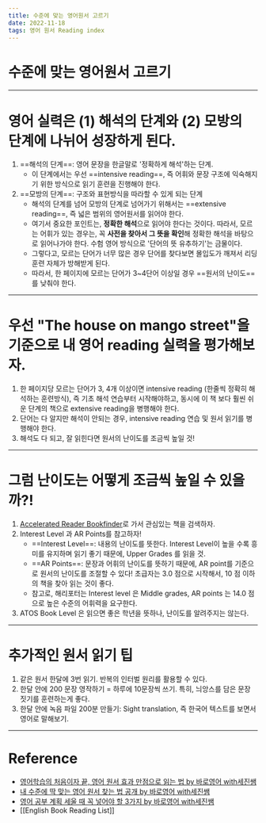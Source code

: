```yaml
---
title: 수준에 맞는 영어원서 고르기
date: 2022-11-18
tags: 영어 원서 Reading index
---
```


# 수준에 맞는 영어원서 고르기



---
# 영어 실력은 (1) 해석의 단계와 (2) 모방의 단계에 나뉘어 성장하게 된다.

1. ==해석의 단계==: 영어 문장을 한글말로 '정확하게 해석'하는 단계. 
	- 이 단계에서는 우선 ==intensive reading==, 즉 어휘와 문장 구조에 익숙해지기 위한 방식으로 읽기 훈련을 진행해야 한다. 
2. ==모방의 단계==: 구조와 표현방식을 따라할 수 있게 되는 단계
	- 해석의 단계를 넘어 모방의 단계로 넘어가기 위해서는 ==extensive reading==, 즉 넓은 범위의 영어원서를 읽어야 한다. 
	- 여기서 중요한 포인트는, **정확한 해석**으로 읽어야 한다는 것이다. 따라서, 모르는 어휘가 있는 경우는, 꼭 **사전을 찾아서 그 뜻을 확인**해 정확한 해석을 바탕으로 읽어나가야 한다. 수험 영어 방식으로 '단어의 뜻 유추하기'는 금물이다.
	- 그렇다고, 모르는 단어가 너무 많은 경우 단어를 찾다보면 몰입도가 깨져서 리딩 훈련 자체가 방해받게 된다.
	- 따라서, 한 페이지에 모르는 단어가 3~4단어 이상일 경우 ==원서의 난이도==를 낮춰야 한다.

---

# 우선  "The house on mango street"을 기준으로 내 영어 reading 실력을 평가해보자.

1. 한 페이지당 모르는 단어가 3, 4개 이상이면 intensive reading (한줄씩 정확히 해석하는 훈련방식), 즉 기초 해석 연습부터 시작해야하고, 동시에 이 책 보다 훨씬 쉬운 단계의 책으로 extensive reading을 병행해야 한다.
2. 단어는 다 알지만 해석이 안되는 경우, intensive reading 연습 및 원서 읽기를 병행해야 한다.
3. 해석도 다 되고, 잘 읽힌다면 원서의 난이도를 조금씩 높일 것!

---

# 그럼 난이도는 어떻게 조금씩 높일 수 있을까?!

1. [Accelerated Reader Bookfinder](https://www.arbookfind.com/default.aspx)로 가서 관심있는 책을 검색하자.
2. Interest Level 과 AR Points를 참고하자!
	- ==Interest Level==: 내용의 난이도를 뜻한다. Interest Level이 높을 수록 흥미를 유지하며 읽기 좋기 때문에, Upper Grades 를 읽을 것.
	- ==AR Points==: 문장과 어휘의 난이도를 뜻하기 때문에, AR point를 기준으로 원서의 난이도를 조절할 수 있다! 초급자는 3.0 점으로 시작해서, 10 점 이하의 책을 찾아 읽는 것이 좋다.
	- 참고로, 해리포터는 Interest level 은 Middle grades, AR points 는 14.0 점으로 높은 수준의 어휘력을 요구한다. 
3. ATOS Book Level 은 읽으면 좋은 학년을 뜻하나, 난이도를 알려주지는 않는다.

---

# 추가적인 원서 읽기 팁

1. 같은 원서 한달에 3번 읽기. 반복의 인터벌 원리를 활용할 수 있다. 
2. 한달 안에 200 문장 영작하기 = 하루에 10문장씩 쓰기. 특히, 늬앙스를 담은 문장 짓기를 훈련하는게 좋다.
3. 한달 안에 녹음 파일 200분 만들기: Sight translation, 즉 한국어 텍스트를 보면서 영어로 말해보기. 

---
# Reference

- [영어학습의 처음이자 끝, 영어 원서 효과 만점으로 읽는 법 by 바로영어 with세진쌤](https://youtu.be/ntqtBe-OzWc)
- [내 수준에 딱 맞는 영어 원서 찾는 법 공개 by 바로영어 with세진쌤](https://youtu.be/MsXTbyVCi20)
- [영어 공부 계획 세울 때 꼭 넣어야 할 3가지 by 바로영어 with세진쌤](https://youtu.be/FP3MR6YbOf8)
- [[English Book Reading List]]
